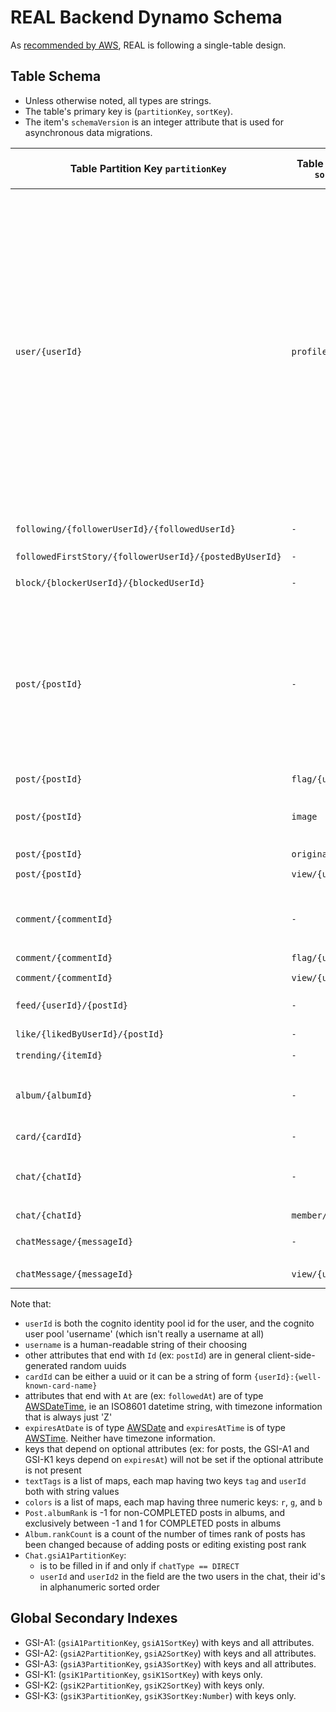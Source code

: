 # REAL Backend Dynamo Schema

As [recommended by AWS](https://docs.aws.amazon.com/amazondynamodb/latest/developerguide/bp-general-nosql-design.html#bp-general-nosql-design-approach), REAL is following a single-table design.

## Table Schema

  - Unless otherwise noted, all types are strings.
  - The table's primary key is (`partitionKey`, `sortKey`).
  - The item's `schemaVersion` is an integer attribute that is used for asynchronous data migrations.

| Table Partition Key `partitionKey` | Table Sort Key `sortKey` | Schema Version `schemaVersion` | Attributes | GSI-A1 Partition Key `gsiA1PartitionKey` | GSI-A1 Sort Key `gsiA1SortKey` | GSI-A2 Partition Key `gsiA2PartitionKey` | GSI-A2 Sort Key `gsiA2SortKey` | GSI-A3 Partition Key `gsiA3PartitionKey` | GSI-A3 Sort Key `gsiA3SortKey` | GSI-K1 Partition Key `gsiK1PartitionKey` | GSI-K1 Sort Key `gsiK1SortKey` | GSI-K2 Partition Key `gsiK2PartitionKey` | GSI-K2 Sort Key `gsiK2SortKey` | GSI-K3 Partition Key `gsiK3PartitionKey` | GSI-K3 Sort Key `gsiK3SortKey:Number` |
| - | - | - | - | - | - | - | - | - | - | - | - | - | - | - | - |
| `user/{userId}` | `profile` | `9` | `userId`, `username`, `email`, `phoneNumber`, `fullName`, `bio`, `photoPostId`, `userStatus`, `privacyStatus`, `commentCount:Number`, `followedCount:Number`, `followerCount:Number`, `postCount:Number`, `postArchivedCount:Number`, `postDeletedCount:Number`, `postForcedArchivingCount:Number`, `albumCount:Number`, `chatCount:Number`, `lastManuallyReindexedAt`, `languageCode`, `themeCode`, `placeholderPhotoCode`, `signedUpAt`, `lastDisabedAt`, `acceptedEULAVersion`, `postViewedByCount:Number`, `usernameLastValue`, `usernameLastChangedAt`, `followCountsHidden:Boolean`, `commentsDisabled:Boolean`, `likesDisabled:Boolean`, `sharingDisabled:Boolean`, `verificationHidden:Boolean` | `username/{username}` | `-` |
| `following/{followerUserId}/{followedUserId}` | `-`| `1` | `followedAt`, `followStatus`, `followerUserId`, `followedUserId`  | `follower/{followerUserId}` | `{followStatus}/{followedAt}` | `followed/{followedUserId}` | `{followStatus}/{followedAt}` |
| `followedFirstStory/{followerUserId}/{postedByUserId}` | `-`| `1` | `postId`, `postedAt`, `postedByUserId`, `expiresAt` | `followedFirstStory/{followerUserId}` | `{expiresAt}` |
| `block/{blockerUserId}/{blockedUserId}` | `-`| `0` | `blockerUserId`, `blockedUserId`, `blockedAt` | `block/{blockerUserId}` | `{blockedAt}` | `block/{blockedUserId}` | `{blockedAt}` |
| `post/{postId}` | `-` | `3` | `postId`, `postedAt`, `postedByUserId`, `postType`, `postStatus`, `albumId`, `originalPostId`, `expiresAt`, `text`, `textTags:[{tag, userId}]`, `checksum`, `isVerified:Boolean`, `viewedByCount:Number`, `onymousLikeCount:Number`, `anonymousLikeCount:Number`, `flagCount:Number`, `commentCount:Number`, `commentsDisabled:Boolean`, `likesDisabled:Boolean`, `sharingDisabled:Boolean`, `setAsUserPhoto:Boolean` | `post/{postedByUserId}` | `{postStatus}/{expiresAt}` | `post/{postedByUserId}` | `{postStatus}/{postedAt}` | `post/{postedByUserId}` | `{lastNewCommentActivityAt}` | `post/{expiresAtDate}` | `{expiresAtTime}` | `postChecksum/{checksum}` | `{postedAt}` | `post/{albumId}` | `{albumRank:Number}` |
| `post/{postId}` | `flag/{userId}` | `0` | `createdAt` | | | | | | | `flag/{userId}` | `post` |
| `post/{postId}` | `image` | `0` | `takenInReal:Boolean`, `originalFormat`, `imageFormat`, `width:Number`, `height:Number`, `colors:[{r:Number, g:Number, b:Number}]` |
| `post/{postId}` | `originalMetadata` | `0` | `originalMetadata` |
| `post/{postId}` | `view/{userId}` | `0` | `firstViewedAt`, `lastViewedAt`, `viewCount:Number` | | | | | | | `post/{postId}` | `view/{firstViewedAt}` |
| `comment/{commentId}` | `-` | `1` | `commentId`, `postId`, `userId`, `commentedAt`, `text`, `textTags:[{tag, userId}]`, `flagCount:Number`, `viewedByCount:Number` | `comment/{postId}` | `{commentedAt}` | `comment/{userId}` | `{commentedAt}` |
| `comment/{commentId}` | `flag/{userId}` | `0` | `createdAt` | | | | | | | `flag/{userId}` | `comment` |
| `comment/{commentId}` | `view/{userId}` | `0` | `firstViewedAt`, `lastViewedAt`, `viewCount:Number` | | | | | | | `comment/{commentId}` | `view/{firstViewedAt}` |
| `feed/{userId}/{postId}` | `-` | `2` | `userId`, `postId`, `postedAt`, `postedByUserId`, | `feed/{userId}` | `{postedAt}` | | | | | | | `feed/{userId}/{postedByUserId}` | `{postedAt}` |
| `like/{likedByUserId}/{postId}` | `-` | `1` | `likedByUserId`, `likeStatus`, `likedAt`, `postId` | `like/{likedByUserId}` | `{likeStatus}/{likedAt}` | `like/{postId}` | `{likeStatus}/{likedAt}` | | | | | `like/{postedByUserId}` | `{likedByUserId}` |
| `trending/{itemId}` | `-` | `0` | `pendingViewCount:Number` | `trending/{itemType}` | `{lastIndexedAt}` | | | | | | | | | `trending/{itemType}` | `{score:Number}` |
| `album/{albumId}` | `-` | `0` | `albumId`, `ownedByUserId`, `name`, `description`, `createdAt`, `postCount:Number`, `rankCount:Number`, `postsLastUpdatedAt`, `artHash` | `album/{userId}` | `{createdAt}` |
| `card/{cardId}` | `-` | `0` | `title`, `subTitle`, `action` | `user/{userId}` | `card/{createdAt}` |
| `chat/{chatId}` | `-` | `0` | `chatId`, `chatType`, `name`, `createdByUserId`, `createdAt`, `lastMessageActivityAt`, `messageCount:Number`, `userCount:Number` | `chat/{userId1}/{userId2}` | `-` |
| `chat/{chatId}` | `member/{userId}` | `0` | | | | | | | | `chat/{chatId}` | `member/{joinedAt}` | `member/{userId}` | `chat/{lastMessageActivityAt}` |
| `chatMessage/{messageId}` | `-` | `0` | `messageId`, `chatId`, `userId`, `createdAt`, `lastEditedAt`, `text`, `textTags:[{tag, userId}]` | `chatMessage/{chatId}` | `{createdAt}` |
| `chatMessage/{messageId}` | `view/{userId}` | `0` | `firstViewedAt`, `lastViewedAt`, `viewCount:Number` | | | | | | | `chatMessage/{messageId}` | `view/{firstViewedAt}` |

Note that:

 - `userId` is both the cognito identity pool id for the user, and the cognito user pool 'username' (which isn't really a username at all)
 - `username` is a human-readable string of their choosing
 - other attributes that end with `Id` (ex: `postId`) are in general client-side-generated random uuids
 - `cardId` can be either a uuid or it can be a string of form `{userId}:{well-known-card-name}`
 - attributes that end with `At` are  (ex: `followedAt`) are of type [AWSDateTime](https://docs.aws.amazon.com/appsync/latest/devguide/scalars.html#appsync-defined-scalars), ie an ISO8601 datetime string, with timezone information that is always just 'Z'
 - `expiresAtDate` is of type [AWSDate](https://docs.aws.amazon.com/appsync/latest/devguide/scalars.html#appsync-defined-scalars) and `expiresAtTime` is of type [AWSTime](https://docs.aws.amazon.com/appsync/latest/devguide/scalars.html#appsync-defined-scalars). Neither have timezone information.
 - keys that depend on optional attributes (ex: for posts, the GSI-A1 and GSI-K1 keys depend on `expiresAt`) will not be set if the optional attribute is not present
 - `textTags` is a list of maps, each map having two keys `tag` and `userId` both with string values
 - `colors` is a list of maps, each map having three numeric keys: `r`, `g`, and `b`
 - `Post.albumRank` is -1 for non-COMPLETED posts in albums, and exclusively between -1 and 1 for COMPLETED posts in albums
 - `Album.rankCount` is a count of the number of times rank of posts has been changed because of adding posts or editing existing post rank
 - `Chat.gsiA1PartitionKey`:
    - is to be filled in if and only if `chatType == DIRECT`
    - `userId` and `userId2` in the field are the two users in the chat, their id's in alphanumeric sorted order

## Global Secondary Indexes

- GSI-A1: (`gsiA1PartitionKey`, `gsiA1SortKey`) with keys and all attributes.
- GSI-A2: (`gsiA2PartitionKey`, `gsiA2SortKey`) with keys and all attributes.
- GSI-A3: (`gsiA3PartitionKey`, `gsiA3SortKey`) with keys and all attributes.
- GSI-K1: (`gsiK1PartitionKey`, `gsiK1SortKey`) with keys only.
- GSI-K2: (`gsiK2PartitionKey`, `gsiK2SortKey`) with keys only.
- GSI-K3: (`gsiK3PartitionKey`, `gsiK3SortKey:Number`) with keys only.
